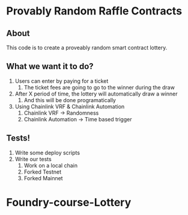 # Provably Random Raffle Contracts

## About

This code is to create a proveably random smart contract lottery.

## What we want it to do?

1. Users can enter by paying for a ticket
   1.  The ticket fees are going to go to the winner during the draw
2.  After X period of time, the lottery will automatically draw a winner
    1.  And this will be done programatically
3.  Using Chainlink VRF & Chainlink Automation
    1.  Chainlink VRF -> Randomness
    2.  Chainlink Automation -> Time based trigger
   


## Tests!
1. Write some deploy scripts
2. Write our tests
   1. Work on a local chain
   2. Forked Testnet
   3. Forked Mainnet
# Foundry-course-Lottery
